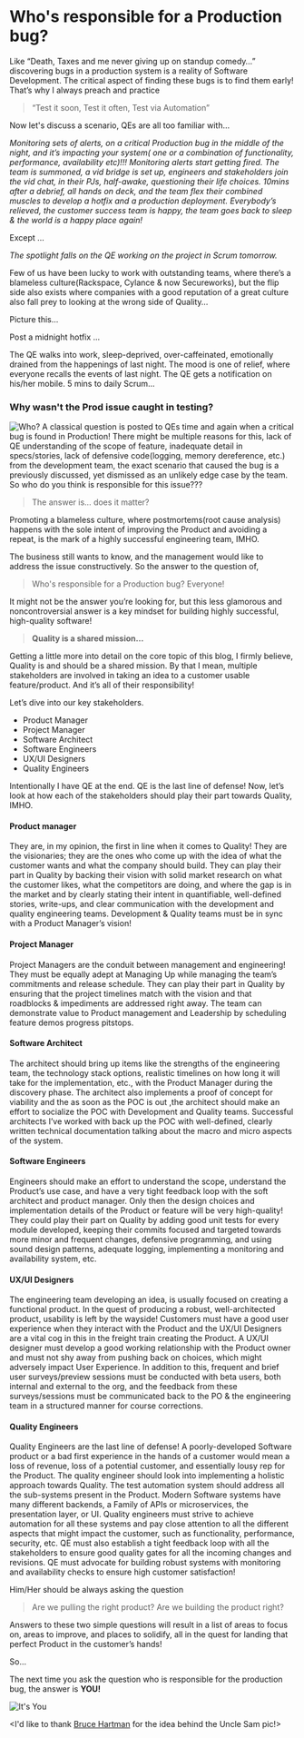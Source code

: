 # Who's responsible for a Production bug?

Like “Death, Taxes and me never giving up on standup comedy…” discovering bugs in a production system is a reality of Software Development. The critical aspect of finding these bugs is to find them early! That’s why I always preach and practice
> “Test it soon, Test it often, Test via Automation”

Now let's discuss a scenario, QEs are all too familiar with…

*Monitoring sets of alerts, on a critical Production bug in the middle of the night, and it’s impacting your system( one or a combination of functionality, performance, availability etc)!!! Monitoring alerts start getting fired. The team is summoned, a vid bridge is set up, engineers and stakeholders join the vid chat, in their PJs, half-awake, questioning their life choices. 10mins after a debrief, all hands on deck, and the team flex their combined muscles to develop a hotfix and a production deployment. Everybody’s relieved, the customer success team is happy, the team goes back to sleep & the world is a happy place again!*

Except …

*The spotlight falls on the QE working on the project in Scrum tomorrow.*

Few of us have been lucky to work with outstanding teams, where there’s a blameless culture(Rackspace, Cylance & now Secureworks), but the flip side also exists where companies with a good reputation of a great culture also fall prey to looking at the wrong side of Quality…

Picture this...

Post a midnight hotfix ...

The QE walks into work, sleep-deprived, over-caffeinated, emotionally drained from the happenings of last night. The mood is one of relief, where everyone recalls the events of last night. The QE gets a notification on his/her mobile. 5 mins to daily Scrum…

### Why wasn't the Prod issue caught in testing?
![Who?](https://miro.medium.com/max/700/0*PXDYGmE91VMbt214)
A classical question is posted to QEs time and again when a critical bug is found in Production! There might be multiple reasons for this, lack of QE understanding of the scope of feature, inadequate detail in specs/stories, lack of defensive code(logging, memory dereference, etc.) from the development team, the exact scenario that caused the bug is a previously discussed, yet dismissed as an unlikely edge case by the team. So who do you think is responsible for this issue???

> The answer is… does it matter?

Promoting a blameless culture, where postmortems(root cause analysis) happens with the sole intent of improving the Product and avoiding a repeat, is the mark of a highly successful engineering team, IMHO.

The business still wants to know, and the management would like to address the issue constructively. So the answer to the question of,

> Who's responsible for a Production bug? Everyone!


It might not be the answer you’re looking for, but this less glamorous and noncontroversial answer is a key mindset for building highly successful, high-quality software!

> **Quality is a shared mission…**

Getting a little more into detail on the core topic of this blog, I firmly believe, Quality is and should be a shared mission. By that I mean, multiple stakeholders are involved in taking an idea to a customer usable feature/product. And it’s all of their responsibility!

Let’s dive into our key stakeholders.
- Product Manager
- Project Manager
- Software Architect
- Software Engineers
- UX/UI Designers
- Quality Engineers

Intentionally I have QE at the end. QE is the last line of defense! Now, let’s look at how each of the stakeholders should play their part towards Quality, IMHO.

#### Product manager
They are, in my opinion, the first in line when it comes to Quality! They are the visionaries; they are the ones who come up with the idea of what the customer wants and what the company should build. They can play their part in Quality by backing their vision with solid market research on what the customer likes, what the competitors are doing, and where the gap is in the market and by clearly stating their intent in quantifiable, well-defined stories, write-ups, and clear communication with the development and quality engineering teams. Development & Quality teams must be in sync with a Product Manager’s vision!

#### Project Manager
Project Managers are the conduit between management and engineering! They must be equally adept at Managing Up while managing the team’s commitments and release schedule. They can play their part in Quality by ensuring that the project timelines match with the vision and that roadblocks & impediments are addressed right away. The team can demonstrate value to Product management and Leadership by scheduling feature demos progress pitstops.

#### Software Architect
The architect should bring up items like the strengths of the engineering team, the technology stack options, realistic timelines on how long it will take for the implementation, etc., with the Product Manager during the discovery phase. The architect also implements a proof of concept for viability and the as soon as the POC is out ,the architect should make an effort to socialize the POC with Development and Quality teams. Successful architects I’ve worked with back up the POC with well-defined, clearly written technical documentation talking about the macro and micro aspects of the system.

#### Software Engineers
Engineers should make an effort to understand the scope, understand the Product’s use case, and have a very tight feedback loop with the soft architect and product manager. Only then the design choices and implementation details of the Product or feature will be very high-quality! They could play their part on Quality by adding good unit tests for every module developed, keeping their commits focused and targeted towards more minor and frequent changes, defensive programming, and using sound design patterns, adequate logging, implementing a monitoring and availability system, etc.

#### UX/UI Designers
The engineering team developing an idea, is usually focused on creating a functional product. In the quest of producing a robust, well-architected product, usability is left by the wayside! Customers must have a good user experience when they interact with the Product and the UX/UI Designers are a vital cog in this in the freight train creating the Product. A UX/UI designer must develop a good working relationship with the Product owner and must not shy away from pushing back on choices, which might adversely impact User Experience. In addition to this, frequent and brief user surveys/preview sessions must be conducted with beta users, both internal and external to the org, and the feedback from these surveys/sessions must be communicated back to the PO & the engineering team in a structured manner for course corrections.

#### Quality Engineers
Quality Engineers are the last line of defense! A poorly-developed Software product or a bad first experience in the hands of a customer would mean a loss of revenue, loss of a potential customer, and essentially lousy rep for the Product. The quality engineer should look into implementing a holistic approach towards Quality. The test automation system should address all the sub-systems present in the Product. Modern Software systems have many different backends, a Family of APIs or microservices, the presentation layer, or UI. Quality engineers must strive to achieve automation for all these systems and pay close attention to all the different aspects that might impact the customer, such as functionality, performance, security, etc. QE must also establish a tight feedback loop with all the stakeholders to ensure good quality gates for all the incoming changes and revisions. QE must advocate for building robust systems with monitoring and availability checks to ensure high customer satisfaction!

Him/Her should be always asking the question

> Are we pulling the right product?
> Are we building the product right?

Answers to these two simple questions will result in a list of areas to focus on, areas to improve, and places to solidify, all in the quest for landing that perfect Product in the customer’s hands!

So… 

The next time you ask the question who is responsible for the production bug, the answer is **YOU!**

![It's You](https://images.app.goo.gl/1pm1JFastumy2NX68)

<I'd like to thank [Bruce Hartman](https://github.com/BruceIanHartman) for the idea behind the Uncle Sam pic!>


